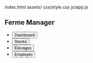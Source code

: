 index.html
assets/
  css/style.css
  js/app.js
  <!DOCTYPE html>
<html lang="fr">
<head>
  <meta charset="UTF-8">
  <title>Ferme Manager</title>
  <link rel="stylesheet" href="assets/css/style.css">
</head>
<body>
  <aside class="sidebar">
    <h2>Ferme Manager</h2>
    <nav>
      <ul>
        <li><button data-section="dashboard">Dashboard</button></li>
        <li><button data-section="stocks">Stocks</button></li>
        <li><button data-section="elevages">Élevages</button></li>
        <li><button data-section="employes">Employés</button></li>
      </ul>
    </nav>
  </aside>
  <main id="main-content">
    <!-- Sections dynamiques injectées par JS -->
  </main>
  <script src="assets/js/app.js"></script>
</body>
</html>
